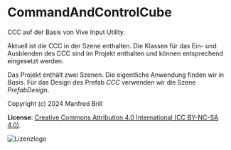 # CommandAndControlCube

CCC auf der Basis von Vive Input Utility.

Aktuell ist die CCC in der Szene enthalten. 
Die Klassen für das Ein- und Ausblenden des CCC sind im Projekt
enthalten und können entsprechend eingesetzt werden.

Das Projekt enthält zwei Szenen. Die eigentliche Anwendung finden wir
in *Basis*. Für das Design des Prefab *CCC* verwenden wir die Szene
*PrefabDesign*.

Copyright (c) 2024 Manfred Brill

**License**: [Creative Commons Attribution 4.0 International (CC BY-NC-SA 4.0)](https://creativecommons.org/licenses/by-nc-sa/4.0/).  

![Lizenzlogo](https://licensebuttons.net/l/by-nc-sa/3.0/de/88x31.png)
